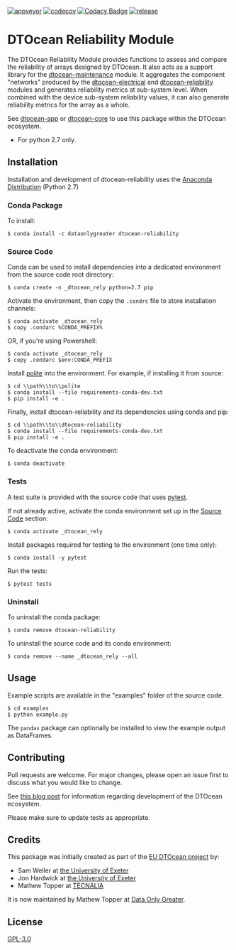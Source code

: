 [![appveyor](https://ci.appveyor.com/api/projects/status/github/DTOcean/dtocean-reliability?branch=master&svg=true)](https://ci.appveyor.com/project/DTOcean/dtocean-reliability)
[![codecov](https://codecov.io/gh/DTOcean/dtocean-reliability/branch/master/graph/badge.svg)](https://codecov.io/gh/DTOcean/dtocean-reliability)
[![Codacy Badge](https://api.codacy.com/project/badge/Grade/3bc087b5705e45d1b17e86668f1a67ff)](https://www.codacy.com/project/H0R5E/dtocean-reliability/dashboard?utm_source=github.com&amp;utm_medium=referral&amp;utm_content=DTOcean/dtocean-reliability&amp;utm_campaign=Badge_Grade_Dashboard&amp;branchId=11738730)
[![release](https://img.shields.io/github/release/DTOcean/dtocean-reliability.svg)](https://github.com/DTOcean/dtocean-reliability/releases/latest)

# DTOcean Reliability Module

The DTOcean Reliability Module provides functions to assess and compare the 
reliability of arrays designed by DTOcean. It also acts as a support 
library for the [dtocean-maintenance]( 
https://github.com/DTOcean/dtocean-maintenance) module. It aggregates the
component "networks" produced by the [dtocean-electrical]( 
https://github.com/DTOcean/dtocean-electrical) and [dtocean-reliability]( 
https://github.com/DTOcean/dtocean-reliability) modules and generates reliability
metrics at sub-system level. When combined with the device sub-system 
reliability values, it can also generate reliability metrics for the array as a 
whole.

See [dtocean-app](https://github.com/DTOcean/dtocean-app) or [dtocean-core](
https://github.com/DTOcean/dtocean-app) to use this package within the DTOcean
ecosystem.

* For python 2.7 only.

## Installation

Installation and development of dtocean-reliability uses the [Anaconda 
Distribution](https://www.anaconda.com/distribution/) (Python 2.7)

### Conda Package

To install:

```
$ conda install -c dataonlygreater dtocean-reliability
```

### Source Code

Conda can be used to install dependencies into a dedicated environment from
the source code root directory:

```
$ conda create -n _dtocean_rely python=2.7 pip
```

Activate the environment, then copy the `.condrc` file to store installation  
channels:

```
$ conda activate _dtocean_rely
$ copy .condarc %CONDA_PREFIX%
```

OR, if you're using Powershell:

```
$ conda activate _dtocean_rely
$ copy .condarc $env:CONDA_PREFIX
```

Install [polite](https://github.com/DTOcean/polite) into the environment. For 
example, if installing it from source:

```
$ cd \\path\\to\\polite
$ conda install --file requirements-conda-dev.txt
$ pip install -e .
```

Finally, install dtocean-reliability and its dependencies using conda and pip:

```
$ cd \\path\\to\\dtocean-reliability
$ conda install --file requirements-conda-dev.txt
$ pip install -e .
```

To deactivate the conda environment:

```
$ conda deactivate
```

### Tests

A test suite is provided with the source code that uses [pytest](
https://docs.pytest.org).

If not already active, activate the conda environment set up in the [Source 
Code](#source-code) section:

```
$ conda activate _dtocean_rely
```

Install packages required for testing to the environment (one time only):

```
$ conda install -y pytest
```

Run the tests:

``` 
$ pytest tests
```

### Uninstall

To uninstall the conda package:

```
$ conda remove dtocean-reliability
```

To uninstall the source code and its conda environment:

```
$ conda remove --name _dtocean_rely --all
```

## Usage

Example scripts are available in the "examples" folder of the source code.

```
$ cd examples
$ python example.py
```

The `pandas` package can optionally be installed to view the example output 
as DataFrames.

## Contributing

Pull requests are welcome. For major changes, please open an issue first to
discuss what you would like to change.

See [this blog post](
https://www.dataonlygreater.com/latest/professional/2017/03/09/dtocean-development-change-management/)
for information regarding development of the DTOcean ecosystem.

Please make sure to update tests as appropriate.

## Credits

This package was initially created as part of the [EU DTOcean project](
https://www.dtoceanplus.eu/About-DTOceanPlus/History) by:

 * Sam Weller at [the University of Exeter](https://www.exeter.ac.uk/)
 * Jon Hardwick at [the University of Exeter](https://www.exeter.ac.uk/)
 * Mathew Topper at [TECNALIA](https://www.tecnalia.com)

It is now maintained by Mathew Topper at [Data Only Greater](
https://www.dataonlygreater.com/).

## License

[GPL-3.0](https://choosealicense.com/licenses/gpl-3.0/)

